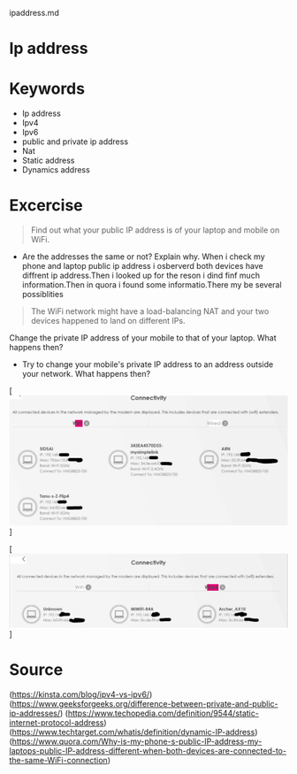 ipaddress.md
# Ip address
# Keywords
- Ip address
- Ipv4
- Ipv6
- public and private ip address
- Nat
- Static address
- Dynamics address

# Excercise
> Find out what your public IP address is of your laptop and mobile on WiFi.


- Are the addresses the same or not? Explain why.
 When i check my phone and laptop public ip address i osberverd both devices have diffrent ip address.Then i looked up for the reson i dind finf much information.Then in quora i found some informatio.There my be several possiblities
 > The WiFi network might have a load-balancing NAT and your two devices happened to land on different IPs.

 Change the private IP address of your mobile to that of your laptop. What happens then?

- Try to change your mobile's private IP address to an address outside your network. What happens then?






[![alt test](../../00_includes/week2images/connectedtowifi.png "connectedwifi.png")]

[![alt test](../../00_includes/week2images/connectedwired.png "connectedwired.png")]







# Source
(https://kinsta.com/blog/ipv4-vs-ipv6/)
(https://www.geeksforgeeks.org/difference-between-private-and-public-ip-addresses/)
(https://www.techopedia.com/definition/9544/static-internet-protocol-address)
(https://www.techtarget.com/whatis/definition/dynamic-IP-address)
(https://www.quora.com/Why-is-my-phone-s-public-IP-address-my-laptops-public-IP-address-different-when-both-devices-are-connected-to-the-same-WiFi-connection)
